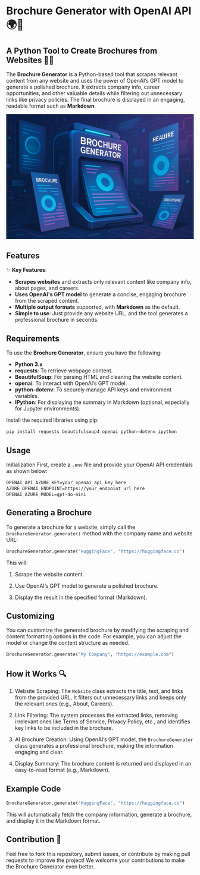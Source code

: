 # Brochure Generator with OpenAI API 🌍📄

## A Python Tool to Create Brochures from Websites 🚀💡

The **Brochure Generator** is a Python-based tool that scrapes relevant content from any website and uses the power of OpenAI’s GPT model to generate a polished brochure. It extracts company info, career opportunities, and other valuable details while filtering out unnecessary links like privacy policies. The final brochure is displayed in an engaging, readable format such as **Markdown**.

![Brochure Generator](./visuals/brochure_generator_visual.png)  <!-- Optional image path -->

## Features

✨ **Key Features**:
- **Scrapes websites** and extracts only relevant content like company info, about pages, and careers.
- **Uses OpenAI's GPT model** to generate a concise, engaging brochure from the scraped content.
- **Multiple output formats** supported, with **Markdown** as the default.
- **Simple to use**: Just provide any website URL, and the tool generates a professional brochure in seconds.

## Requirements

To use the **Brochure Generator**, ensure you have the following:

- **Python 3.x**
- **requests**: To retrieve webpage content.
- **BeautifulSoup**: For parsing HTML and cleaning the website content.
- **openai**: To interact with OpenAI’s GPT model.
- **python-dotenv**: To securely manage API keys and environment variables.
- **IPython**: For displaying the summary in Markdown (optional, especially for Jupyter environments).

Install the required libraries using pip:

```bash
pip install requests beautifulsoup4 openai python-dotenv ipython
```

## Usage
Initialization
First, create a `.env` file and provide your OpenAI API credentials as shown below:

```env
OPENAI_API_AZURE_KEY=your_openai_api_key_here
AZURE_OPENAI_ENDPOINT=https://your_endpoint_url_here
OPENAI_AZURE_MODEL=gpt-4o-mini
```

## Generating a Brochure
To generate a brochure for a website, simply call the `BrochureGenerator.generate()` method with the company name and website URL:

```python
BrochureGenerator.generate("HuggingFace", "https://huggingface.co")
```

This will:

1. Scrape the website content.

2. Use OpenAI’s GPT model to generate a polished brochure.

3. Display the result in the specified format (Markdown).

## Customizing
You can customize the generated brochure by modifying the scraping and content formatting options in the code. For example, you can adjust the model or change the content structure as needed.

```python
BrochureGenerator.generate("My Company", "https://example.com")
```

## How it Works 🔍
1. Website Scraping: The `Website` class extracts the title, text, and links from the provided URL. It filters out unnecessary links and keeps only the relevant ones (e.g., About, Careers).

2. Link Filtering: The system processes the extracted links, removing irrelevant ones like Terms of Service, Privacy Policy, etc., and identifies key links to be included in the brochure.

3. AI Brochure Creation: Using OpenAI’s GPT model, the `BrochureGenerator` class generates a professional brochure, making the information engaging and clear.

4. Display Summary: The brochure content is returned and displayed in an easy-to-read format (e.g., Markdown).

## Example Code

```python
BrochureGenerator.generate("HuggingFace", "https://huggingface.co")
```

This will automatically fetch the company information, generate a brochure, and display it in the Markdown format.

## Contribution 🤝
Feel free to fork this repository, submit issues, or contribute by making pull requests to improve the project! We welcome your contributions to make the Brochure Generator even better.